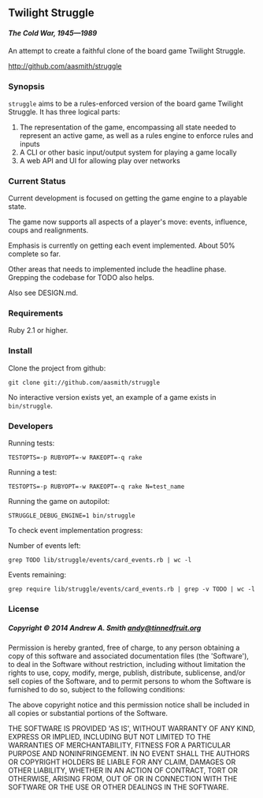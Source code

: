## Twilight Struggle
#### *The Cold War, 1945—1989*

An attempt to create a faithful clone of the board game Twilight Struggle.

<http://github.com/aasmith/struggle>

### Synopsis

`struggle` aims to be a rules-enforced version of the board game
Twilight Struggle. It has three logical parts:

 1. The representation of the game, encompassing all state needed to
    represent an active game, as well as a rules engine to enforce rules
    and inputs
 2. A CLI or other basic input/output system for playing a game locally
 3. A web API and UI for allowing play over networks

### Current Status

Current development is focused on getting the game engine to a playable state. 

The game now supports all aspects of a player's move: events, influence,
coups and realignments.

Emphasis is currently on getting each event implemented. About 50% complete
so far.

Other areas that needs to implemented include the headline phase.
Grepping the codebase for TODO also helps.

Also see DESIGN.md.

### Requirements

Ruby 2.1 or higher.

### Install

Clone the project from github:

`git clone git://github.com/aasmith/struggle`

No interactive version exists yet, an example of a game exists in
`bin/struggle`.

### Developers

Running tests:

`TESTOPTS=-p RUBYOPT=-w RAKEOPT=-q rake`

Running a test:

`TESTOPTS=-p RUBYOPT=-w RAKEOPT=-q rake N=test_name`

Running the game on autopilot:

`STRUGGLE_DEBUG_ENGINE=1 bin/struggle`

To check event implementation progress:

Number of events left:

`grep TODO lib/struggle/events/card_events.rb | wc -l`

Events remaining:

`grep require lib/struggle/events/card_events.rb | grep -v TODO | wc -l`


### License

##### Copyright &copy; 2014 Andrew A. Smith <andy@tinnedfruit.org>

Permission is hereby granted, free of charge, to any person obtaining
a copy of this software and associated documentation files (the
'Software'), to deal in the Software without restriction, including
without limitation the rights to use, copy, modify, merge, publish,
distribute, sublicense, and/or sell copies of the Software, and to
permit persons to whom the Software is furnished to do so, subject to
the following conditions:

The above copyright notice and this permission notice shall be
included in all copies or substantial portions of the Software.

THE SOFTWARE IS PROVIDED 'AS IS', WITHOUT WARRANTY OF ANY KIND,
EXPRESS OR IMPLIED, INCLUDING BUT NOT LIMITED TO THE WARRANTIES OF
MERCHANTABILITY, FITNESS FOR A PARTICULAR PURPOSE AND NONINFRINGEMENT.
IN NO EVENT SHALL THE AUTHORS OR COPYRIGHT HOLDERS BE LIABLE FOR ANY
CLAIM, DAMAGES OR OTHER LIABILITY, WHETHER IN AN ACTION OF CONTRACT,
TORT OR OTHERWISE, ARISING FROM, OUT OF OR IN CONNECTION WITH THE
SOFTWARE OR THE USE OR OTHER DEALINGS IN THE SOFTWARE.
